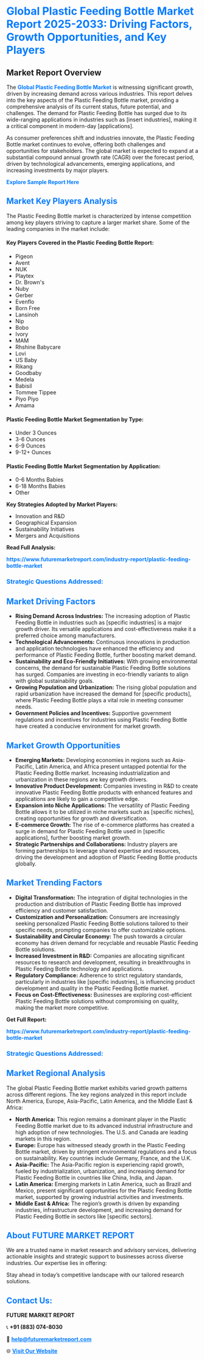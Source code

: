 <h1 style="color: #007BFF;">Global Plastic Feeding Bottle Market Report 2025-2033: Driving Factors, Growth Opportunities, and Key Players</h1>

<section id="overview">
<h2>Market Report Overview</h2>
<p>The <a href="https://www.futuremarketreport.com/industry-report/plastic-feeding-bottle-market" style="color: #007BFF; text-decoration: none;"><strong>Global Plastic Feeding Bottle Market</strong></a> is witnessing significant growth, driven by increasing demand across various industries. This report delves into the key aspects of the Plastic Feeding Bottle market, providing a comprehensive analysis of its current status, future potential, and challenges. The demand for Plastic Feeding Bottle has surged due to its wide-ranging applications in industries such as [insert industries], making it a critical component in modern-day [applications].</p>
<p>As consumer preferences shift and industries innovate, the Plastic Feeding Bottle market continues to evolve, offering both challenges and opportunities for stakeholders. The global market is expected to expand at a substantial compound annual growth rate (CAGR) over the forecast period, driven by technological advancements, emerging applications, and increasing investments by major players.</p>
</section>

<section id="overview">
<p><a href="https://www.futuremarketreport.com/request-sample/reportId=89761" style="color: #007BFF; text-decoration: none;"><strong>Explore Sample Report Here</strong></a></p>
</section>

<section id="key-players">
<h2 style="color: #007BFF;">Market Key Players Analysis</h2>
<p>The Plastic Feeding Bottle market is characterized by intense competition among key players striving to capture a larger market share. Some of the leading companies in the market include:</p>
<h4>Key Players Covered in the Plastic Feeding Bottle Report:</h4>
<ul><li>Pigeon</li><li>Avent</li><li>NUK</li><li>Playtex</li><li>Dr. Brown&#039;s</li><li>Nuby</li><li>Gerber</li><li>Evenflo</li><li>Born Free</li><li>Lansinoh</li><li>Nip</li><li>Bobo</li><li>Ivory</li><li>MAM</li><li>Rhshine Babycare</li><li>Lovi</li><li>US Baby</li><li>Rikang</li><li>Goodbaby</li><li>Medela</li><li>Babisil</li><li>Tommee Tippee</li><li>Piyo Piyo</li><li>Amama</li></ul>
<h4>Plastic Feeding Bottle Market Segmentation by Type:</h4>
<ul><li>Under 3 Ounces</li><li>3-6 Ounces</li><li>6-9 Ounces</li><li>9-12+ Ounces</li></ul>

<h4>Plastic Feeding Bottle Market Segmentation by Application:</h4>
<ul><li>0-6 Months Babies</li><li>6-18 Months Babies</li><li>Other</li></ul>
<p><strong>Key Strategies Adopted by Market Players:</strong></p>
<ul>
<li>Innovation and R&D</li>
<li>Geographical Expansion</li>
<li>Sustainability Initiatives</li>
<li>Mergers and Acquisitions</li>
</ul>
</section>

<section>
<p><strong>Read Full Analysis: </strong></p><a href="https://www.futuremarketreport.com/industry-report/plastic-feeding-bottle-market" style="color: #007BFF; text-decoration: none;"><strong>https://www.futuremarketreport.com/industry-report/plastic-feeding-bottle-market</strong></a>
<h3 style="color: #007BFF;">Strategic Questions Addressed:</h3>
</section>

<section id="driving-factors">
<h2 style="color: #007BFF;">Market Driving Factors</h2>
<ul>
<li><strong>Rising Demand Across Industries:</strong> The increasing adoption of Plastic Feeding Bottle in industries such as [specific industries] is a major growth driver. Its versatile applications and cost-effectiveness make it a preferred choice among manufacturers.</li>
<li><strong>Technological Advancements:</strong> Continuous innovations in production and application technologies have enhanced the efficiency and performance of Plastic Feeding Bottle, further boosting market demand.</li>
<li><strong>Sustainability and Eco-Friendly Initiatives:</strong> With growing environmental concerns, the demand for sustainable Plastic Feeding Bottle solutions has surged. Companies are investing in eco-friendly variants to align with global sustainability goals.</li>
<li><strong>Growing Population and Urbanization:</strong> The rising global population and rapid urbanization have increased the demand for [specific products], where Plastic Feeding Bottle plays a vital role in meeting consumer needs.</li>
<li><strong>Government Policies and Incentives:</strong> Supportive government regulations and incentives for industries using Plastic Feeding Bottle have created a conducive environment for market growth.</li>
</ul>
</section>

<section id="growth-opportunities">
<h2 style="color: #007BFF;">Market Growth Opportunities</h2>
<ul>
<li><strong>Emerging Markets:</strong> Developing economies in regions such as Asia-Pacific, Latin America, and Africa present untapped potential for the Plastic Feeding Bottle market. Increasing industrialization and urbanization in these regions are key growth drivers.</li>
<li><strong>Innovative Product Development:</strong> Companies investing in R&D to create innovative Plastic Feeding Bottle products with enhanced features and applications are likely to gain a competitive edge.</li>
<li><strong>Expansion into Niche Applications:</strong> The versatility of Plastic Feeding Bottle allows it to be utilized in niche markets such as [specific niches], creating opportunities for growth and diversification.</li>
<li><strong>E-commerce Growth:</strong> The rise of e-commerce platforms has created a surge in demand for Plastic Feeding Bottle used in [specific applications], further boosting market growth.</li>
<li><strong>Strategic Partnerships and Collaborations:</strong> Industry players are forming partnerships to leverage shared expertise and resources, driving the development and adoption of Plastic Feeding Bottle products globally.</li>
</ul>
</section>

<section id="trending-factors">
<h2 style="color: #007BFF;">Market Trending Factors</h2>
<ul>
<li><strong>Digital Transformation:</strong> The integration of digital technologies in the production and distribution of Plastic Feeding Bottle has improved efficiency and customer satisfaction.</li>
<li><strong>Customization and Personalization:</strong> Consumers are increasingly seeking personalized Plastic Feeding Bottle solutions tailored to their specific needs, prompting companies to offer customizable options.</li>
<li><strong>Sustainability and Circular Economy:</strong> The push towards a circular economy has driven demand for recyclable and reusable Plastic Feeding Bottle solutions.</li>
<li><strong>Increased Investment in R&D:</strong> Companies are allocating significant resources to research and development, resulting in breakthroughs in Plastic Feeding Bottle technology and applications.</li>
<li><strong>Regulatory Compliance:</strong> Adherence to strict regulatory standards, particularly in industries like [specific industries], is influencing product development and quality in the Plastic Feeding Bottle market.</li>
<li><strong>Focus on Cost-Effectiveness:</strong> Businesses are exploring cost-efficient Plastic Feeding Bottle solutions without compromising on quality, making the market more competitive.</li>
</ul>
</section>

<section>
<p><strong>Get Full Report: </strong></p><a href="https://www.futuremarketreport.com/industry-report/plastic-feeding-bottle-market" style="color: #007BFF; text-decoration: none;"><strong>https://www.futuremarketreport.com/industry-report/plastic-feeding-bottle-market</strong></a>
<h3 style="color: #007BFF;">Strategic Questions Addressed:</h3>
</section>


<section id="regional-analysis">
<h2 style="color: #007BFF;">Market Regional Analysis</h2>
<p>The global Plastic Feeding Bottle market exhibits varied growth patterns across different regions. The key regions analyzed in this report include North America, Europe, Asia-Pacific, Latin America, and the Middle East & Africa:</p>
<ul>
<li><strong>North America:</strong> This region remains a dominant player in the Plastic Feeding Bottle market due to its advanced industrial infrastructure and high adoption of new technologies. The U.S. and Canada are leading markets in this region.</li>
<li><strong>Europe:</strong> Europe has witnessed steady growth in the Plastic Feeding Bottle market, driven by stringent environmental regulations and a focus on sustainability. Key countries include Germany, France, and the U.K.</li>
<li><strong>Asia-Pacific:</strong> The Asia-Pacific region is experiencing rapid growth, fueled by industrialization, urbanization, and increasing demand for Plastic Feeding Bottle in countries like China, India, and Japan.</li>
<li><strong>Latin America:</strong> Emerging markets in Latin America, such as Brazil and Mexico, present significant opportunities for the Plastic Feeding Bottle market, supported by growing industrial activities and investments.</li>
<li><strong>Middle East & Africa:</strong> The region’s growth is driven by expanding industries, infrastructure development, and increasing demand for Plastic Feeding Bottle in sectors like [specific sectors].</li>
</ul>
</section>

<footer>
<h2 style="color: #007BFF;">About FUTURE MARKET REPORT</h2>
<p>We are a trusted name in market research and advisory services, delivering actionable insights and strategic support to businesses across diverse industries. Our expertise lies in offering:</p>

<p>Stay ahead in today’s competitive landscape with our tailored research solutions.</p>

<h2 style="color: #007BFF;">Contact Us:</h2>
<p><strong>FUTURE MARKET REPORT</strong></p>
<p>📞 <strong>+91 (883) 074-8030</strong></p>
<p>📧 <strong><a href="mailto:help@futuremarketreport.com" style="color: #007BFF;">help@futuremarketreport.com</a></strong></p>
<p>🌐 <strong><a href="https://www.futuremarketreport.com/" style="color: #007BFF;">Visit Our Website</a></strong></p>
</footer>